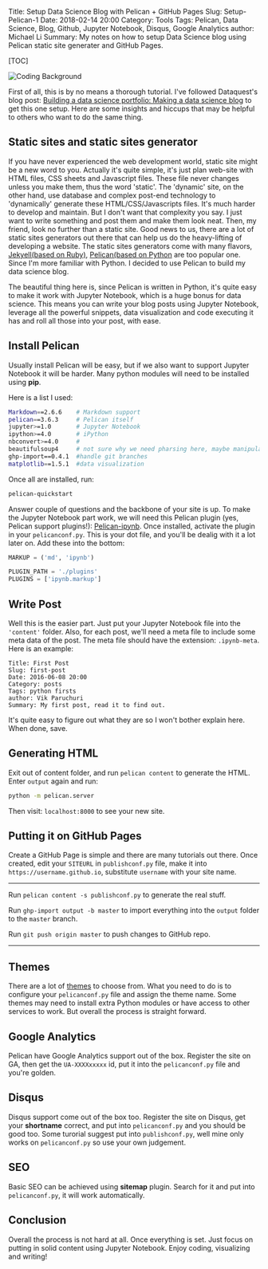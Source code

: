 Title: Setup Data Science Blog with Pelican + GitHub Pages 
Slug: Setup-Pelican-1
Date: 2018-02-14 20:00
Category: Tools
Tags: Pelican, Data Science, Blog, Github, Jupyter Notebook, Disqus, Google Analytics
author: Michael Li
Summary: My notes on how to setup Data Science blog using Pelican static site generater and GitHub Pages.

[TOC]

![Coding Background]({filename}/images/coding.jpeg)

First of all, this is by no means a thorough tutorial. I've followed Dataquest's blog post: [Building a data science portfolio: Making a data science blog](https://www.dataquest.io/blog/how-to-setup-a-data-science-blog/) to get this one setup. Here are some insights and hiccups that may be helpful to others who want to do the same thing.

## Static sites and static sites generator

If you have never experienced the web development world, static site might be a new word to you. Actually it's quite simple, it's just plan web-site with HTML files, CSS sheets and Javascript files. These file never changes unless you make them, thus the word 'static'. The 'dynamic' site, on the other hand, use database and complex post-end technology to 'dynamically' generate these HTML/CSS/Javascripts files. It's much harder to develop and maintain. 
But I don't want that complexity you say. I just want to write something and post them and make them look neat. Then, my friend, look no further than a static site. Good news to us, there are a lot of static sites generators out there that can help us do the heavy-lifting of developing a website. 
The static sites generators come with many flavors, [Jekyell(based on Ruby)](https://jekyllrb.com/), [Pelican(based on Python](https://blog.getpelican.com/) are too popular one. Since I'm more familiar with Python. I decided to use Pelican to build my data science blog.

The beautiful thing here is, since Pelican is written in Python, it's quite easy to make it work with Jupyter Notebook, which is a huge bonus for data science. This means you can write your blog posts using Jupyter Notebook, leverage all the powerful snippets, data visualization and code executing it has and roll all those into your post, with ease.

## Install Pelican

Usually install Pelican will be easy, but if we also want to support Jupyter Notebook it will be harder. Many python modules will need to be installed using **pip**. 

Here is a list I used:
```bash
Markdown==2.6.6    # Markdown support
pelican==3.6.3     # Pelican itself
jupyter>=1.0       # Jupyter Notebook
ipython>=4.0       # iPython
nbconvert>=4.0     #
beautifulsoup4     # not sure why we need pharsing here, maybe manipulating codes
ghp-import==0.4.1  #handle git branches
matplotlib==1.5.1  #data visualization
```

Once all are installed, run:

```bash
pelican-quickstart
```

Answer couple of questions and the backbone of your site is up. To make the Jupyter Notebook part work, we will need this Pelican plugin (yes, Pelican support plugins!): [Pelican-ipynb](https://github.com/danielfrg/pelican-ipynb). 
Once installed, activate the plugin in your `pelicanconf.py`. This is your dot file, and you'll be dealig with it a lot later on. 
Add these into the bottom:

```python
MARKUP = ('md', 'ipynb')

PLUGIN_PATH = './plugins'
PLUGINS = ['ipynb.markup']
```

## Write Post
Well this is the easier part. Just put your Jupyter Notebook file into the `'content'` folder. Also, for each post, we'll need a meta file to include some meta data of the post. The meta file should have the extension: `.ipynb-meta`. Here is an example:

```
Title: First Post
Slug: first-post
Date: 2016-06-08 20:00
Category: posts
Tags: python firsts
author: Vik Paruchuri
Summary: My first post, read it to find out.
```

It's quite easy to figure out what they are so I won't bother explain here. When done, save. 

## Generating HTML
Exit out of content folder, and run `pelican content` to generate the HTML. Enter `output` again and run:

```bash
python -m pelican.server
```

Then visit: `localhost:8000` to see your new site. 

## Putting it on GitHub Pages

Create a GitHub Page is simple and there are many tutorials out there. Once created, edit your `SITEURL` in `publishconf.py` file, make it into `https://username.github.io`, substitute `username` with your site name. 

--------------------------

Run `pelican content -s publishconf.py` to generate the real stuff. 

Run `ghp-import output -b master` to import everything into the `output` folder to the `master` branch. 

Run `git push origin master` to push changes to GitHub repo. 

----------------------------

## Themes
There are a lot of [themes](https://github.com/getpelican/pelican-themes) to choose from. What you need to do is to configure your `pelicanconf.py` file and assign the theme name. Some themes may need to install extra Python modules or have access to other services to work. But overall the process is straight forward.

## Google Analytics
Pelican have Google Analytics support out of the box. Register the site on GA, then get the `UA-XXXXxxxxx` id, put it into the `pelicanconf.py` file and you're golden. 

## Disqus
Disqus support come out of the box too. Register the site on Disqus, get your **shortname** correct, and put into `pelicanconf.py` and you should be good too. Some turorial suggest put into `publishconf.py`, well mine only works on `pelicanconf.py` so use your own judgement. 

## SEO
Basic SEO can be achieved using **sitemap** plugin. Search for it and put into `pelicanconf.py`, it will work automatically.

## Conclusion
Overall the process is not hard at all. Once everything is set. Just focus on putting in solid content using Jupyter Notebook. Enjoy coding, visualizing and writing!
